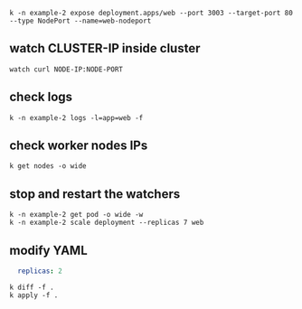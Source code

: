 
```shell
k -n example-2 expose deployment.apps/web --port 3003 --target-port 80 --type NodePort --name=web-nodeport
```

## watch CLUSTER-IP inside cluster
```shell
watch curl NODE-IP:NODE-PORT
```

## check logs
```shell
k -n example-2 logs -l=app=web -f
```

## check worker nodes IPs
```shell
k get nodes -o wide
```

## stop and restart the watchers

```shell
k -n example-2 get pod -o wide -w
k -n example-2 scale deployment --replicas 7 web
```

## modify YAML
```yaml
  replicas: 2
```
```shell
k diff -f .
k apply -f .
```